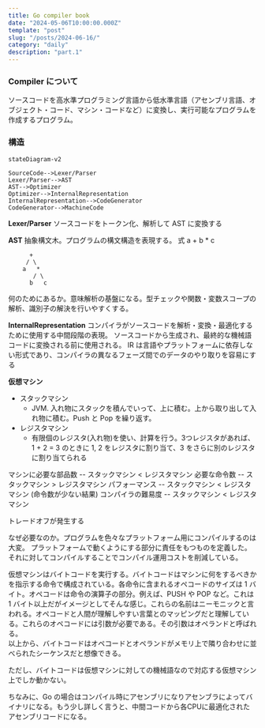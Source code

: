 ```yaml
---
title: Go compiler book
date: "2024-05-06T10:00:00.000Z"
template: "post"
slug: "/posts/2024-06-16/"
category: "daily"
description: "part.1"
---
```


### Compiler について

ソースコードを高水準プログラミング言語から低水準言語（アセンブリ言語、オブジェクト・コード、マシン・コードなど）に変換し、実行可能なプログラムを作成するプログラム。

### 構造

```mermaid
stateDiagram-v2

SourceCode-->Lexer/Parser
Lexer/Parser-->AST
AST-->Optimizer
Optimizer-->InternalRepresentation
InternalRepresentation-->CodeGenerator
CodeGenerator-->MachineCode
```

**Lexer/Parser**
ソースコードをトークン化、解析して AST に変換する

**AST**
抽象構文木。プログラムの構文構造を表現する。
式 a + b * c

```
      +
     / \
    a   *
       / \
      b   c
```

何のためにあるか。意味解析の基盤になる。型チェックや関数・変数スコープの解析、識別子の解決を行いやすくする。

**InternalRepresentation**
コンパイラがソースコードを解析・変換・最適化するために使用する中間段階の表現。
ソースコードから生成され、最終的な機械語コードに変換される前に使用される。
IR は言語やプラットフォームに依存しない形式であり、コンパイラの異なるフェーズ間でのデータのやり取りを容易にする

**仮想マシン**

- スタックマシン
  - JVM. 入れ物にスタックを積んでいって、上に積む。上から取り出して入れ物に積む。Push と Pop を繰り返す。
- レジスタマシン
  - 有限個のレジスタ(入れ物)を使い、計算を行う。3つレジスタがあれば、1 + 2 = 3 のときに 1, 2 をレジスタに割り当て、3 をさらに別のレジスタに割り当てられる

マシンに必要な部品数 -- スタックマシン < レジスタマシン
必要な命令数 -- スタックマシン > レジスタマシン
パフォーマンス -- スタックマシン < レジスタマシン (命令数が少ない結果)
コンパイラの難易度 -- スタックマシン < レジスタマシン

トレードオフが発生する

なぜ必要なのか。プログラムを色々なプラットフォーム用にコンパイルするのは大変。
プラットフォームで動くようにする部分に責任をもつものを定義した。それに対してコンパイルすることでコンパイル運用コストを削減している。  

仮想マシンはバイトコードを実行する。バイトコードはマシンに何をするべきかを指示する命令で構成されている。各命令に含まれるオペコードのサイズは 1 バイト。オペコードは命令の演算子の部分。例えば、PUSH や POP など。これは 1 バイト以上だがイメージとしてそんな感じ。これらの名前はニーモニックと言われる。オペコードと人間が理解しやすい言葉とのマッピングだと理解している。これらのオペコードには引数が必要である。その引数はオペランドと呼ばれる。  
以上から、バイトコードはオペコードとオペランドがメモリ上で隣り合わせに並べられたシーケンスだと想像できる。  

ただし、バイトコードは仮想マシンに対しての機械語なので対応する仮想マシン上でしか動かない。

ちなみに、Go の場合はコンパイル時にアセンブリになりアセンブラによってバイナリになる。もう少し詳しく言うと、中間コードから各CPUに最適化されたアセンブリコードになる。